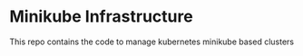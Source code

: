 # Minikube Infrastructure

This repo contains the code to manage kubernetes minikube based clusters
